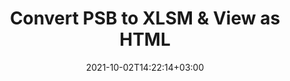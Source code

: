 ---
############################# Static ############################
layout: "autogen"
date: 2021-10-02T14:22:14+03:00
draft: false
path: "total/net/conversion/psb-to-xlsm/"

############################# Head ############################
head_title: "Convert PSB to XLSM in C# VB.NET & View as HTML"
head_description: "Code example to convert PSB to XLSM and 100+ other file formats in .NET (C#, VB.NET, ASP.NET & .NET Core) applications. Display the Converted XLSM document as HTML viewer."

############################# Header ############################
title: "Convert PSB to XLSM & View as HTML"
description: "Programmatically convert PSB to XLSM in .NET applications using flexible options to customize the resultant document. Convert the complete document or specific pages based on page numbers or selective page ranges using the .NET document conversion library."

############################# SubMenu ############################
submenu:
    enable: false

############################# Content ############################
content:
    enable: true
    block:
    - title_left: "PSB to XLSM Conversion in C# .NET"
      content_left: |
          PSB to XLSM file conversion using C#. Add watermark and view the converted document as HTML without using any external software.

          -   Create **Converter** object to convert PSB document
          -   Set the convert options for XLSM format
          -   Call **Convert** method of **Converter** class instance for conversion to XLSM
          -   Set options for HTML viewer
          -   Create **Viewer** object to view converted XLSM as HTML
          
      title_right: "Convert Whole Document or Specific Pages"
      content_right: |
          You require `GroupDocs.Conversion` & `GroupDocs.Viewer` namespaces to convert between a wide range of popular document types such as PDF, Microsoft Word, Excel, PowerPoint, Project, Outlook, HTML, diagrams and image file formats. Explore other [.NET APIs for Office documents](https://products.conholdate.com/total/net/) as offered by Conholdate.Total.
          
          Get the respective assembly files from the [downloads](https://downloads.conholdate.com/total/net) or fetch the whole package from [Nuget](https://www.nuget.org/packages/Conholdate.Total/) to add 'Conholdate.Total` directly in your workspace.
          
      code: |
          ```cs {linenos=false}
          // Convert PSB to XLSM using GroupDocs.Conversion API
          // Create Converter object to convert PSB document
          using (Converter converter = new Converter("input.psb"))
          {
              // set the convert options for XLSM format
              var convertOptions = converter.GetPossibleConversions()["xlsm"].ConvertOptions;

              // convert to XLSM format
              converter.Convert("output.xlsm", convertOptions);
          }

          // Set options for HTML viewer
          HtmlViewOptions viewOptions = HtmlViewOptions.ForEmbeddedResources("output{0}.html");

          // Create Viewer object to view converted XLSM as HTML
          using (Viewer viewer = new Viewer("output.xlsm"))
          {
              viewer.View(viewOptions);
          }
          ```
    - title_left: "Add Watermark to Converted XLSM in C#"
      content_left: |
          Accurately convert documents (PSB to XLSM) exactly as the original file and apply text or image watermarks to the converted document pages using C# .NET.

          -   Create **Converter** object to convert PSB document
          -   Create new instance of **WatermarkOptions** class
          -   Specify watermark properties (color, width, text, image etc)
          -   Instantiate the proper **ConvertOptions** class
          -   Set **Watermark** property of the **ConvertOptions** instance
          -   Call **Convert** method of **Converter** class instance for conversion to XLSM
        
      title_right: "Source Document Information Extraction"
      content_right: |
          The documents information extraction feature not only allows getting the basic information about the source document file but it also supports extracting some valuable file-format specific information such as project start and end dates of a Microsoft Project file, any printing restrictions on a PDF document, list of folders enclosed in an Outlook data file etc. 

          Convert popular document file formats on different operating systems such as Windows, Linux or macOS while using platforms such as Windows Azure, Mono and Xamarin.
          
      code: |
          ```cs {linenos=false}
          // Create Converter object to convert PSB document
          using (Converter converter = new Converter("input.psb"))
          {
              // Create new instance of WatermarkOptions class
              WatermarkOptions watermark = new WatermarkOptions
              {
                  Text = "Sample watermark",
                  Color = Color.Red,
                  Width = 100,
                  Height = 100,
                  Background = true
              };

              // Instantiate the proper ConvertOptions class
              PdfConvertOptions options = new PdfConvertOptions
              {
                  Watermark = watermark
              };

              // convert to XLSM format
              converter.Convert("output.xlsm", options);
          }
          ```
############################# About Formats ############################
about_formats:
    enable: false
############################# More Formats ############################
more_formats:
    enable: true
    auto: false
    other_out_formats: PDF DOCX DOT DOTX DOTM TXT RTF HTML MHTML XLS XLSX XLSM XLT XLTX XLTM CSV DIF PPT PPTX PPS PPSX POT POTX POTM ODT OTT OTP ODP ODS EMZ WMZ SVGZ TEX DCM WMF BMP PNG GIF JPEG TIFF
############################# Back to top ###############################
back_to_top:
  enable: true
---